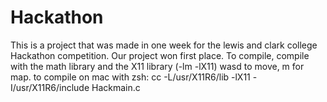 # Hackathon
This is a project that was made in one week for the lewis and clark college Hackathon competition. Our project won first place.
To compile, compile with the math library and the X11 library (-lm -lX11)
wasd to move, m for map.
to compile on mac with zsh: 
    cc -L/usr/X11R6/lib -lX11 -I/usr/X11R6/include Hackmain.c 